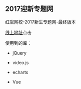 ## 2017迎新专题网

红岩网校-2017新生专题网-最终版本

[线上地址](http://hongyan.cqupt.edu.cn/welcome/2017)点击

使用到的库：

- jQuery


- video.js
- echarts
- Vue